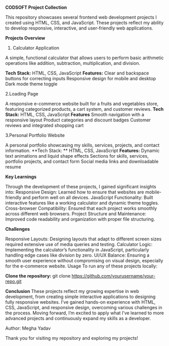**CODSOFT Project Collection**


This repository showcases several frontend web development projects I created using HTML, CSS, and JavaScript. These projects reflect my ability to develop responsive, interactive, and user-friendly web applications.

**Projects Overview**

1. Calculator Application

A simple, functional calculator that allows users to perform basic arithmetic operations like addition, subtraction, multiplication, and division.

**Tech Stack:**
HTML, CSS, JavaScript
**Features:**
Clear and backspace buttons for correcting inputs
Responsive design for mobile and desktop
Dark mode theme toggle

2.Loading Page

A responsive e-commerce website built for a fruits and vegetables store, featuring categorized products, a cart system, and customer reviews.
**Tech Stack:**
HTML, CSS, JavaScript
**Features**
Smooth navigation with a responsive layout
Product categories and discount badges
Customer reviews and integrated shopping cart

3.Personal Portfolio Website

A personal portfolio showcasing my skills, services, projects, and contact information.
**Tech Stack: **
HTML, CSS, JavaScript
**Features:**
Dynamic text animations and liquid shape effects
Sections for skills, services, portfolio projects, and contact form
Social media links and downloadable resume

**Key Learnings**

Through the development of these projects, I gained significant insights into:
Responsive Design: Learned how to ensure that websites are mobile-friendly and perform well on all devices.
JavaScript Functionality: Built interactive features like a working calculator and dynamic theme toggles.
Cross-browser Compatibility: Ensured that each project works smoothly across different web browsers.
Project Structure and Maintenance: Improved code readability and organization with proper file structuring.


**Challenges**

Responsive Layouts: Designing layouts that adapt to different screen sizes required extensive use of media queries and testing.
Calculator Logic: Implementing the calculator’s functionality in JavaScript, particularly handling edge cases like division by zero.
UI/UX Balance: Ensuring a smooth user experience without compromising on visual design, especially for the e-commerce website.
Usage
To run any of these projects locally:

**Clone the repository:**
git clone https://github.com/yourusername/your-repo.git


**Conclusion**
These projects reflect my growing expertise in web development, from creating simple interactive applications to designing fully responsive websites. I’ve gained hands-on experience with HTML, CSS, JavaScript, and responsive design, overcoming various challenges in the process. Moving forward, I’m excited to apply what I’ve learned to more advanced projects and continuously expand my skills as a developer.

Author: Megha Yadav

Thank you for visiting my repository and exploring my projects!

